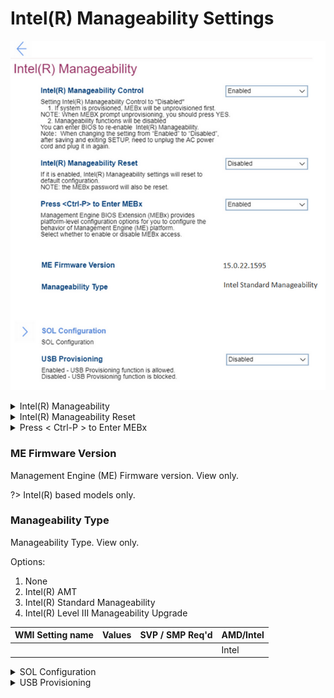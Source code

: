 # Intel(R) Manageability Settings #

![](./img/intelmanageability.png)

<details><summary>Intel(R) Manageability</summary>

Options:

1. **Enabled** – Default. 
2. Disabled.

?> When `Disabled`:<br>    a. If system is provisioned, MEBx (Management Engine BIOS Extension) will be unprovisioned first.<br>    b. Manageability functions will be disabled. You can enter BIOS to re-enable Intel(R) Manageability.<br>

!> When changing from `Enabled` to `Disabled`, after saving and existing SETUP, you need to unplug the AC power cord and plug it in again.


| WMI Setting name | Values | SVP / SMP Req'd | AMD/Intel |
|:---|:---|:---|:---|
| ManageabilityControl | Disabled, Enabled | yes | Intel |
</details>


<details><summary>Intel(R) Manageability Reset</summary>
Options:

1. Enabled.
2. **Disabled** – Default. 

!> When `Enabled`, Intel(R) Manageability settings will reset to default configuration.<br> The MEBx password will also be reset.<br>

| WMI Setting name | Values | SVP / SMP Req'd | AMD/Intel |
|:---|:---|:---|:---|
|  |  | yes | Intel |
</details>


<details><summary>Press < Ctrl-P > to Enter MEBx</summary>

?> Management Engine BIOS Extension (MEBx) provides platform-level configuration options for you to configure the behavior of Management Engine (ME) platform.

Options:

1. **Enabled** – Default.
2. Disabled. 

| WMI Setting name | Values | SVP / SMP Req'd | AMD/Intel |
|:---|:---|:---|:---|
| CtrlPEnterMEBx | Disabled, Enabled | yes | Intel |
</details>


### ME Firmware Version ###

Management Engine (ME) Firmware version. View only.

?> Intel(R) based models only.

### Manageability Type ###

Manageability Type. View only.

Options:

1. None
2. Intel(R) AMT
3. Intel(R) Standard Manageability
4. Intel(R) Level III Manageability Upgrade

| WMI Setting name | Values | SVP / SMP Req'd | AMD/Intel |
|:---|:---|:---|:---|
|  |  |  | Intel |
</details>


<details><summary>SOL Configuration</summary>

SOL (Serial over LAN) configuration group of settings.<br>

![](./img/solconfig.png)

<details><summary>Console Type</summary>

Options:

1. VT100
2. VT100-8bit
3. PC-ANSI-7bit
4. PC-ANSI
5. **VT100+** – Default.
6. VT-UTF8
7. ASCII

| WMI Setting name | Values | SVP / SMP Req'd | AMD/Intel |
|:---|:---|:---|:---|
| SOLConfiguration | VT100, VT100-8bit, PC-ANSI-7bit, PC-ANSI, VT100+, VT-UTF8, ASCII | yes | Intel |

</details>

</details>

<details><summary>USB Provisioning </summary>

Options:

1. Enabled.
2. **Disabled** - Default.

| WMI Setting name | Values | SVP / SMP Req'd | AMD/Intel |
|:---|:---|:---|:---|
| USBProvisioning | Disabled, Enabled | yes | Intel |
</details>